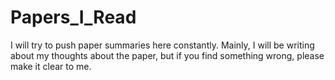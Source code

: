 # Papers_I_Read
I will try to push paper summaries here constantly. Mainly, I will be writing about my thoughts about the paper, but if you find something wrong, please make it clear to me. 
